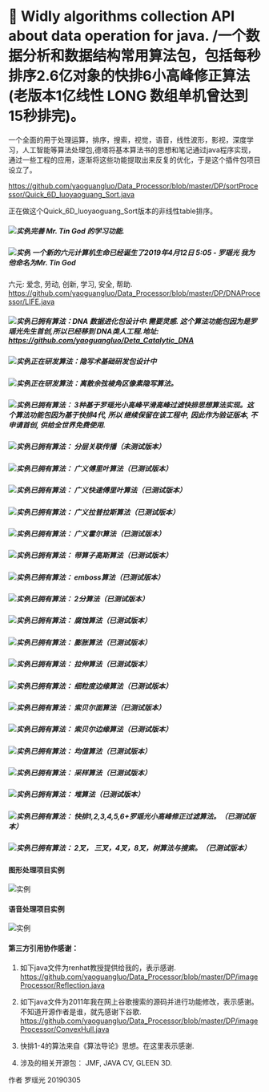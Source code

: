 # 🐎 Widly algorithms collection API about data operation for java. /一个数据分析和数据结构常用算法包，包括每秒排序2.6亿对象的快排6小高峰修正算法(老版本1亿线性 LONG 数组单机曾达到 15秒排完)。
一个全面的用于处理运算，排序，搜索，视觉，语音，线性波形，影视，深度学习，人工智能等算法处理包,德塔将基本算法书的思想和笔记通过java程序实现，通过一些工程的应用，逐渐将这些功能提取出来反复的优化，于是这个插件包项目设立了。

https://github.com/yaoguangluo/Data_Processor/blob/master/DP/sortProcessor/Quick_6D_luoyaoguang_Sort.java

正在做这个Quick_6D_luoyaoguang_Sort版本的非线性table排序。
##### ![实例](http://progressed.io/bar/10?title=completed)完善 Mr. Tin God 的学习功能.
##### ![实例](http://progressed.io/bar/100?title=completed) 一个新的六元计算机生命已经诞生了2019年4月12日 5:05 - 罗瑶光 我为他命名为Mr. Tin God
六元: 爱念, 劳动, 创新, 学习, 安全, 帮助.	
https://github.com/yaoguangluo/Data_Processor/blob/master/DP/DNAProcessor/LIFE.java
##### ![实例](http://progressed.io/bar/17?title=completed)已拥有算法：DNA 数据进化包设计中.需要灵感. 这个算法功能包因为是罗瑶光先生首创,所以已经移到 DNA类人工程.地址: https://github.com/yaoguangluo/Deta_Catalytic_DNA
##### ![实例](http://progressed.io/bar/3)正在研发算法：隐写术基础研发包设计中
##### ![实例](http://progressed.io/bar/20)正在研发算法：离散余弦棱角区像素隐写算法。
##### ![实例](http://progressed.io/bar/100?title=completed)已拥有算法： 3种基于罗瑶光小高峰平滑高峰过滤快排思想算法实现。这个算法功能包因为基于快排4代, 所以 继续保留在该工程中, 因此作为验证版本, 不申请首创, 供给全世界免费使用.
##### ![实例](http://progressed.io/bar/100?title=completed)已拥有算法： 分层关联传播（未测试版本）
##### ![实例](http://progressed.io/bar/100?title=completed)已拥有算法： 广义傅里叶算法（已测试版本）
##### ![实例](http://progressed.io/bar/100?title=completed)已拥有算法： 广义快速傅里叶算法（已测试版本）
##### ![实例](http://progressed.io/bar/100?title=completed)已拥有算法： 广义拉普拉斯算法（已测试版本）
##### ![实例](http://progressed.io/bar/100?title=completed)已拥有算法： 广义霍尔算法（已测试版本）
##### ![实例](http://progressed.io/bar/100?title=completed)已拥有算法： 带算子高斯算法（已测试版本）
##### ![实例](http://progressed.io/bar/100?title=completed)已拥有算法： emboss算法（已测试版本）
##### ![实例](http://progressed.io/bar/100?title=completed)已拥有算法： 2分算法（已测试版本）
##### ![实例](http://progressed.io/bar/100?title=completed)已拥有算法： 腐蚀算法（已测试版本）
##### ![实例](http://progressed.io/bar/100?title=completed)已拥有算法： 膨胀算法（已测试版本）
##### ![实例](http://progressed.io/bar/100?title=completed)已拥有算法： 拉伸算法（已测试版本）
##### ![实例](http://progressed.io/bar/100?title=completed)已拥有算法： 细粒度边缘算法（已测试版本）
##### ![实例](http://progressed.io/bar/100?title=completed)已拥有算法： 索贝尔面算法（已测试版本）
##### ![实例](http://progressed.io/bar/100?title=completed)已拥有算法： 索贝尔边缘算法（已测试版本）
##### ![实例](http://progressed.io/bar/100?title=completed)已拥有算法： 均值算法（已测试版本）
##### ![实例](http://progressed.io/bar/100?title=completed)已拥有算法： 采样算法（已测试版本）
##### ![实例](http://progressed.io/bar/100?title=completed)已拥有算法： 堆算法（已测试版本）
##### ![实例](http://progressed.io/bar/100?title=completed)已拥有算法： 快排1,2,3,4,5,6+罗瑶光小高峰修正过滤算法。（已测试版本）
##### ![实例](http://progressed.io/bar/100?title=completed)已拥有算法： 2叉， 三叉，4叉，8叉，树算法与搜索。（已测试版本）

#### 图形处理项目实例
![实例](https://github.com/yaoguangluo/Data_Processor/blob/master/2019021301.png)

#### 语音处理项目实例
![实例](https://github.com/yaoguangluo/Data_Processor/blob/master/mu.png)

#### 第三方引用协作感谢：
1. 如下java文件为renhat教授提供给我的，表示感谢.
https://github.com/yaoguangluo/Data_Processor/blob/master/DP/imageProcessor/Reflection.java

2. 如下java文件为2011年我在网上谷歌搜索的源码并进行功能修改，表示感谢。不知道开源作者是谁，就先感谢下谷歌.
https://github.com/yaoguangluo/Data_Processor/blob/master/DP/imageProcessor/ConvexHull.java

3. 快排1-4的算法来自《算法导论》思想。在这里表示感谢.

4. 涉及的相关开源包： JMF, JAVA CV, GLEEN 3D.

作者 罗瑶光
20190305

